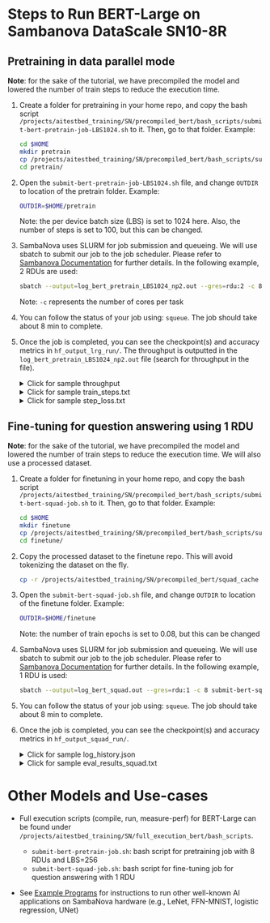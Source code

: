 # Steps to Run BERT-Large on Sambanova DataScale SN10-8R

<!--- TODO: both of these links are broken -->
<!--- * BERT Code is in the [Bert](./bert/) directory here for your reference.  * [transformners_hook.py](./bert/transformers_hook.py): contains code for BERT. -->

<!-- ## Getting started

1. Login to Sambanova login node.
    ```bash
    ssh ALCFUserID@sambanova.alcf.anl.gov
    ```

2. Connect to the one of the destination Sambanova nodes:
    ```bash
    ssh sm-01
    or
    ssh sm-02
    ```

3. Set up the required software environment. Do:
     ```bash
    source /software/sambanova/envs/sn_env.sh
    ``` -->

## Pretraining in data parallel mode

**Note**: for the sake of the tutorial, we have precompiled the model and lowered the number of train steps to reduce the execution time.

1. Create a folder for pretraining in your home repo, and copy the bash script `/projects/aitestbed_training/SN/precompiled_bert/bash_scripts/submit-bert-pretrain-job-LBS1024.sh` to it. Then, go to that folder. Example:

   ```bash
   cd $HOME
   mkdir pretrain
   cp /projects/aitestbed_training/SN/precompiled_bert/bash_scripts/submit-bert-pretrain-job-LBS1024.sh pretrain/
   cd pretrain/
   ```

2. Open the `submit-bert-pretrain-job-LBS1024.sh` file, and change `OUTDIR` to location of the pretrain folder. Example:

   ```bash
   OUTDIR=$HOME/pretrain
   ```

   Note: the per device batch size (LBS) is set to 1024 here. Also, the number of steps is set to 100, but this can be changed.

3. SambaNova uses SLURM for job submission and queueing. We will use sbatch to submit our job to the job scheduler. Please refer to [Sambanova Documentation](https://www.alcf.anl.gov/support/ai-testbed-userdocs/sambanova/Job-Queuing-and-Submission/index.html) for further details. In the following example, 2 RDUs are used:

   ```bash
   sbatch --output=log_bert_pretrain_LBS1024_np2.out --gres=rdu:2 -c 8 submit-bert-pretrain-job-LBS1024.sh
   ```
   Note: `-c` represents the number of cores per task

4. You can follow the status of your job using: `squeue`. The job should take about 8 min to complete.

5. Once the job is completed, you can see the checkpoint(s) and accuracy metrics in `hf_output_lrg_run/`. The throughput is outputted in the `log_bert_pretrain_LBS1024_np2.out` file (search for throughput in the file).

    <details>
    <summary>Click for sample throughput</summary>

    ```bash
    Measuring peformance with world size:  2
    initial run starts.
    initial run completes.
    e2e_latency: 30.75621747970581 seconds, throughput: 665.8816225861821 samples/s, measured over 10 iterations.
    NOTE: This is the combined throughput for 2 workers
    total duration: 30.75621747970581 s
    ```

    </details>

    <details>
    <summary>Click for sample train_steps.txt</summary>

    ```bash
    10
    20
    30
    40
    50
    60
    70
    80
    90
    100
    ```

    </details>

    <details>
    <summary>Click for sample step_loss.txt</summary>

    ```bash
    11.16291
    10.76511
    10.44571
    10.16663
    9.98203
    9.85561
    9.76017
    9.66340
    9.57864
    9.50137
    ```

    </details>

## Fine-tuning for question answering using 1 RDU

**Note**: for the sake of the tutorial, we have precompiled the model and lowered the number of train steps to reduce the execution time. We will also use a processed dataset.

1. Create a folder for finetuning in your home repo, and copy the bash script `/projects/aitestbed_training/SN/precompiled_bert/bash_scripts/submit-bert-squad-job.sh` to it. Then, go to that folder. Example:

   ```bash
   cd $HOME
   mkdir finetune
   cp /projects/aitestbed_training/SN/precompiled_bert/bash_scripts/submit-bert-squad-job.sh finetune/
   cd finetune/
   ```

2. Copy the processed dataset to the finetune repo. This will avoid tokenizing the dataset on the fly.
   ```bash
   cp -r /projects/aitestbed_training/SN/precompiled_bert/squad_cache ./
   ```

3. Open the `submit-bert-squad-job.sh` file, and change `OUTDIR` to location of the finetune folder. Example:

   ```bash
   OUTDIR=$HOME/finetune
   ```
   Note: the number of train epochs is set to 0.08, but this can be changed


4. SambaNova uses SLURM for job submission and queueing. We will use sbatch to submit our job to the job scheduler. Please refer to [Sambanova Documentation](https://www.alcf.anl.gov/support/ai-testbed-userdocs/sambanova/Job-Queuing-and-Submission/index.html) for further details. In the following example, 1 RDU is used:

   ```bash
   sbatch --output=log_bert_squad.out --gres=rdu:1 -c 8 submit-bert-squad-job.sh
   ```

5. You can follow the status of your job using: `squeue`. The job should take about 8 min to complete.

6. Once the job is completed, you can see the checkpoint(s) and accuracy metrics in `hf_output_squad_run/`.

    <details>
    <summary>Click for sample log_history.json</summary>

    ```bash
    [
      {
         "exact": 54.33301797540208,
         "f1": 66.54507382283774,
         "epoch": 0.07965242577842144,
         "total_flos": 5419063617454080,
         "step": 220
       }
    ]
    ```

    </details>

    <details>
    <summary>Click for sample eval_results_squad.txt</summary>

    ```bash
    exact = 54.33301797540208
    f1 = 66.54507382283774
    epoch = 0.07965242577842144
    total_flos = 5419063617454080
    ```

    </details>

# Other Models and Use-cases

* Full execution scripts (compile, run, measure-perf) for BERT-Large can be found under `/projects/aitestbed_training/SN/full_execution_bert/bash_scripts`.
  * `submit-bert-pretrain-job.sh`: bash script for pretraining job with 8 RDUs and LBS=256
  * `submit-bert-squad-job.sh`: bash script for fine-tuning job for question answering with 1 RDU

* See [Example Programs](https://www.alcf.anl.gov/support/ai-testbed-userdocs/sambanova/Example-Programs/index.html) for instructions to run other well-known AI applications on SambaNova hardware (e.g., LeNet, FFN-MNIST, logistic regression, UNet)
